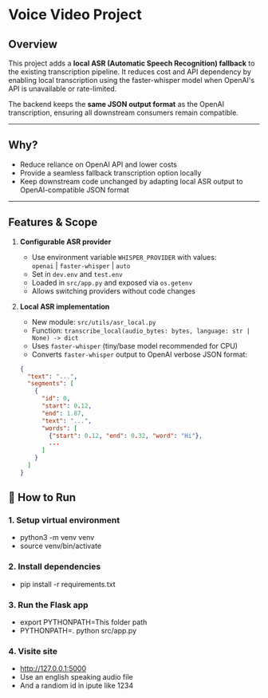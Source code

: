 # Voice Video Project
## Overview

This project adds a **local ASR (Automatic Speech Recognition) fallback** to the existing transcription pipeline. It reduces cost and API dependency by enabling local transcription using the faster-whisper model when OpenAI's API is unavailable or rate-limited.

The backend keeps the **same JSON output format** as the OpenAI transcription, ensuring all downstream consumers remain compatible.

---

## Why?

- Reduce reliance on OpenAI API and lower costs
- Provide a seamless fallback transcription option locally
- Keep downstream code unchanged by adapting local ASR output to OpenAI-compatible JSON format

---

## Features & Scope

1. **Configurable ASR provider**

   - Use environment variable `WHISPER_PROVIDER` with values:  
     `openai` | `faster-whisper` | `auto`  
   - Set in `dev.env` and `test.env`
   - Loaded in `src/app.py` and exposed via `os.getenv`
   - Allows switching providers without code changes

2. **Local ASR implementation**

   - New module: `src/utils/asr_local.py`
   - Function: `transcribe_local(audio_bytes: bytes, language: str | None) -> dict`
   - Uses `faster-whisper` (tiny/base model recommended for CPU)
   - Converts `faster-whisper` output to OpenAI verbose JSON format:

   ```json
   {
     "text": "...",
     "segments": [
       {
         "id": 0,
         "start": 0.12,
         "end": 1.87,
         "text": "...",
         "words": [
           {"start": 0.12, "end": 0.32, "word": "Hi"},
           ...
         ]
       }
     ]
   }


## 🚀 How to Run

### 1. Setup virtual environment

   - python3 -m venv venv
   - source venv/bin/activate

### 2. Install dependencies

   - pip install -r requirements.txt

### 3. Run the Flask app

   - export PYTHONPATH=This folder path
   - PYTHONPATH=. python src/app.py 

### 4. Visite site
   - http://127.0.0.1:5000
   - Use an english speaking audio file 
   - And a randiom id in ipute like 1234
